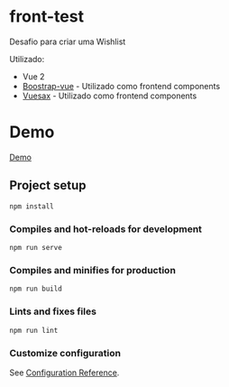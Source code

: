 # front-test

Desafio para criar uma Wishlist

Utilizado:
- Vue 2
- [Boostrap-vue](hhttps://bootstrap-vue.org/) - Utilizado como frontend components
- [Vuesax](https://lusaxweb.github.io/vuesax/) - Utilizado como frontend components

# Demo

[Demo](https://front-test-i96367g1b-bfervilha.vercel.app/#/)

## Project setup
```
npm install
```

### Compiles and hot-reloads for development
```
npm run serve
```

### Compiles and minifies for production
```
npm run build
```

### Lints and fixes files
```
npm run lint
```

### Customize configuration
See [Configuration Reference](https://cli.vuejs.org/config/).
